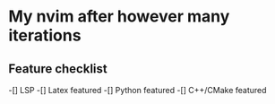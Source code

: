 # My nvim after however many iterations

## Feature checklist

-[] LSP
-[] Latex featured
-[] Python featured
-[] C++/CMake featured

